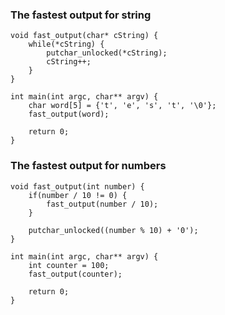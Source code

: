 ### The fastest output for string
```
void fast_output(char* cString) {
	while(*cString) {
		putchar_unlocked(*cString);
		cString++;
	}
}
```

```
int main(int argc, char** argv) {
	char word[5] = {'t', 'e', 's', 't', '\0'};
	fast_output(word);

	return 0;
}
```

### The fastest output for numbers
```
void fast_output(int number) {
	if(number / 10 != 0) {
		fast_output(number / 10);
	}
	
	putchar_unlocked((number % 10) + '0');
}
```

```
int main(int argc, char** argv) {
	int counter = 100;
	fast_output(counter);

	return 0;
}
```